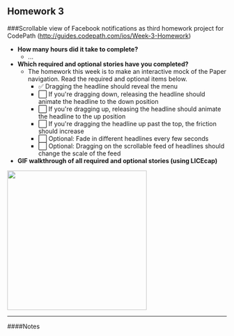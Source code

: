 Homework 3
---
###Scrollable view of Facebook notifications as third homework project for CodePath (http://guides.codepath.com/ios/Week-3-Homework)

* **How many hours did it take to complete?**
  * ...
* **Which required and optional stories have you completed?**
    * The homework this week is to make an interactive mock of the Paper navigation. Read the required and optional items below.
      * :white_check_mark: Dragging the headline should reveal the menu
      * :white_large_square: If you're dragging down, releasing the headline should animate the headline to the down position
      * :white_large_square: If you're dragging up, releasing the headline should animate the headline to the up position
      * :white_large_square: If you're dragging the headline up past the top, the friction should increase
      * :white_large_square: Optional: Fade in different headlines every few seconds
      * :white_large_square: Optional: Dragging on the scrollable feed of headlines should change the scale of the feed
* **GIF walkthrough of all required and optional stories (using LICEcap)**

<img width="320" src=""/>

---

####Notes
